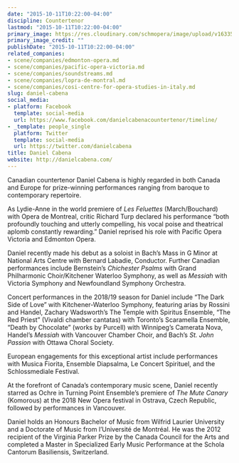 ```yaml
---
date: "2015-10-11T10:22:00-04:00"
discipline: Countertenor
lastmod: "2015-10-11T10:22:00-04:00"
primary_image: https://res.cloudinary.com/schmopera/image/upload/v1633539141/media/2021/10/DanielCabena_zepp0p.jpg
primary_image_credit: ""
publishDate: "2015-10-11T10:22:00-04:00"
related_companies:
- scene/companies/edmonton-opera.md
- scene/companies/pacific-opera-victoria.md
- scene/companies/soundstreams.md
- scene/companies/lopra-de-montral.md
- scene/companies/cosi-centre-for-opera-studies-in-italy.md
slug: daniel-cabena
social_media:
- platform: Facebook
  template: social-media
  url: https://www.facebook.com/danielcabenacountertenor/timeline/
- _template: people_single
  platform: Twitter
  template: social-media
  url: https://twitter.com/danielcabena
title: Daniel Cabena
website: http://danielcabena.com/
---
```

Canadian countertenor Daniel Cabena is highly regarded in both Canada and Europe for prize-winning performances ranging from baroque to contemporary repertoire.

As Lydie-Anne in the world premiere of _Les Feluettes_ (March/Bouchard) with Opera de Montreal, critic Richard Turp declared his performance “both profoundly touching and utterly compelling, his vocal poise and theatrical aplomb constantly rewarding.” Daniel reprised his role with Pacific Opera Victoria and Edmonton Opera.

Daniel recently made his debut as a soloist in Bach’s Mass in G Minor at National Arts Centre with Bernard Labadie, Conductor. Further Canadian performances include Bernstein’s _Chichester Psalms_ with Grand Philharmonic Choir/Kitchener Waterloo Symphony, as well as _Messiah_ with Victoria Symphony and Newfoundland Symphony Orchestra.

Concert performances in the 2018/19 season for Daniel include “The Dark Side of Love” with Kitchener-Waterloo Symphony, featuring arias by Rossini and Handel, Zachary Wadsworth’s The Temple with Spiritus Ensemble, “The Red Priest” (Vivaldi chamber cantatas) with Toronto’s Scaramella Ensemble, “Death by Chocolate” (works by Purcell) with Winnipeg’s Camerata Nova, Handel’s _Messiah_ with Vancouver Chamber Choir, and Bach’s _St. John Passion_ with Ottawa Choral Society.

European engagements for this exceptional artist include performances with Musica Fiorita, Ensemble Diapsalma, Le Concert Spirituel, and the Schlossmediale Festival. 

At the forefront of Canada’s contemporary music scene, Daniel recently starred as Ochre in Turning Point Ensemble’s premiere of _The Mute Canary_ (Komorous) at the 2018 New Opera festival in Ostrava, Czech Republic, followed by performances in Vancouver.

Daniel holds an Honours Bachelor of Music from Wilfrid Laurier University and a Doctorate of Music from l’Université de Montréal. He was the 2012 recipient of the Virginia Parker Prize by the Canada Council for the Arts and completed a Master in Specialized Early Music Performance at the Schola Cantorum Basiliensis, Switzerland.